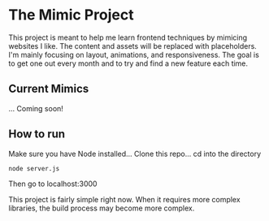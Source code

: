 # The Mimic Project

This project is meant to help me learn frontend techniques by mimicing websites I like. The content and assets will be replaced with placeholders. I'm mainly focusing on layout, animations, and responsiveness. The goal is to get one out every month and to try and find a new feature each time.

## Current Mimics

... Coming soon!

## How to run

Make sure you have Node installed...
Clone this repo...
cd into the directory

```
node server.js
```

Then go to localhost:3000

This project is fairly simple right now. When it requires more complex libraries, the build process may become more complex.